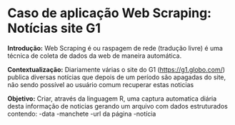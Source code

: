 # Caso de aplicação Web Scraping: Notícias site G1

**Introdução:** 
Web Scraping é ou raspagem de rede (tradução livre) é uma técnica de coleta de dados da web de maneira automática.

**Contextualização:**
Diariamente várias o site do G1 (https://g1.globo.com/) publica diversas notícias que depois de um período são apagadas do site, não sendo possível ao usuário comum recuperar estas noticias

**Objetivo:**
Criar, através da linguagem R, uma captura automatica diária desta informação de noticias gerando um arquivo com dados estruturados contendo:
-data
-manchete
-url da página
-notícia

